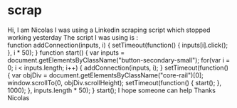 # scrap
Hi, I am Nicolas 
I was using a Linkedin scraping script which stopped working yesterday
The script I was using is :    
function addConnection(inputs, i) { setTimeout(function() { inputs[i].click(); }, i * 50); } function start() { var inputs = document.getElementsByClassName("button-secondary-small"); for(var i = 0; i < inputs.length; i++) { addConnection(inputs, i); } setTimeout(function() { var objDiv = document.getElementsByClassName("core-rail")[0]; window.scrollTo(0, objDiv.scrollHeight); setTimeout(function() { start(); }, 1000); }, inputs.length * 50); } start();
      I hope someone can help 
Thanks
Nicolas
